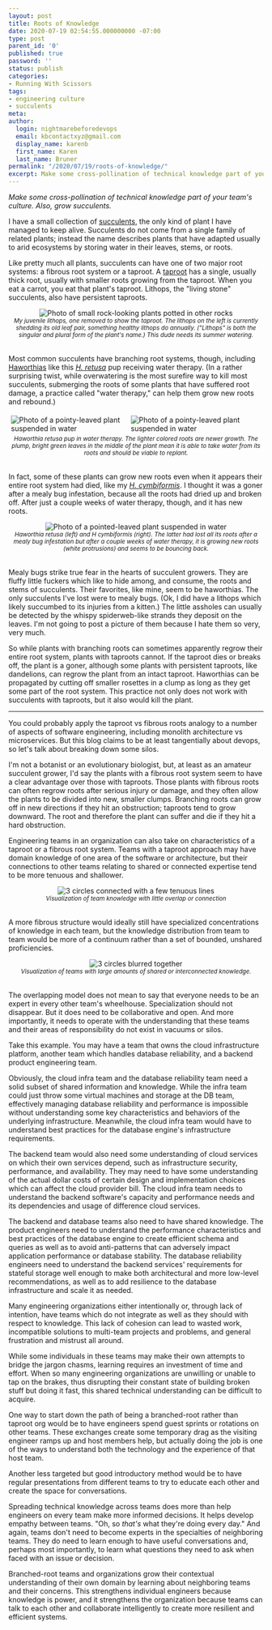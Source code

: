 ```yaml
---
layout: post
title: Roots of Knowledge
date: 2020-07-19 02:54:55.000000000 -07:00
type: post
parent_id: '0'
published: true
password: ''
status: publish
categories:
- Running With Scissors
tags:
- engineering culture
- succulents
meta:
author:
  login: nightmarebeforedevops
  email: kbcontactxyz@gmail.com
  display_name: karenb
  first_name: Karen
  last_name: Bruner
permalink: "/2020/07/19/roots-of-knowledge/"
excerpt: Make some cross-pollination of technical knowledge part of your team's culture. Also, grow succulents.
---
```


_Make some cross-pollination of technical knowledge part of your team's culture. Also, grow succulents._

I have a small collection of [succulents](https://en.wikipedia.org/wiki/Succulent_plant), the only kind of plant I have managed to keep alive. Succulents do not come from a single family of related plants; instead the name describes plants that have adapted usually to arid ecosystems by storing water in their leaves, stems, or roots.

Like pretty much all plants, succulents can have one of two major root systems: a fibrous root system or a taproot. A [taproot](https://en.wikipedia.org/wiki/Taproot) has a single, usually thick root, usually with smaller roots growing from the taproot. When you eat a carrot, you eat that plant's taproot. Lithops, the "living stone" succulents, also have persistent taproots.

<div align="center">
<img src="{{ site.baseurl }}/assets/images/2020/07/img_20200718_142234-01.png" alt="Photo of small rock-looking plants potted in other rocks">
<br>
<i><small>
My juvenile lithops, one removed to show the taproot. The lithops on the left is currently shedding its old leaf pair, something healthy lithops do annually. ("Lithops" is both the singular and plural form of the plant's name.) This dude needs its summer watering.
</small></i>
</div>
<br>

Most common succulents have branching root systems, though, including [Haworthias](https://en.wikipedia.org/wiki/Haworthia) like this [_H. retusa_](https://en.wikipedia.org/wiki/Haworthia_retusa) pup receiving water therapy. (In a rather surprising twist, while overwatering is the most surefire way to kill most succulents, submerging the roots of some plants that have suffered root damage, a practice called "water therapy," can help them grow new roots and rebound.)

<style>
.piccol {
  float: left;
  width: 45%;
  padding: 5px;
}

/* Clear floats after image containers */
.picrow::after {
  content: "";
  clear: both;
  display: table;
}
</style>

<div class="picrow">
<div class="piccol">
<img src="{{ site.baseurl }}/assets/images/2020/07/img_20200715_171106-01.jpeg" alt="Photo of a pointy-leaved plant suspended in water">
</div>                                                                          
<div class="piccol">                                                            
<img src="{{ site.baseurl }}/assets/images/2020/07/img_20200715_171323-01.jpeg" alt="Photo of a pointy-leaved plant suspended in water">
</div>
</div>
<center>
<i><small>
Haworthia retusa pup in water therapy. The lighter colored roots are newer growth. The plump, bright green leaves in the middle of the plant mean it is able to take water from its roots and should be viable to replant.
</small></i>
</center>
<br>

In fact, some of these plants can grow new roots even when it appears their entire root system had died, like my _[H. cymbiformis](https://en.wikipedia.org/wiki/Haworthia_cymbiformis)_. I thought it was a goner after a mealy bug infestation, because all the roots had dried up and broken off. After just a couple weeks of water therapy, though, and it has new roots.

<div align="center">
<img src="{{ site.baseurl }}/assets/images/2020/07/taproot-01.jpeg" alt="Photo of a pointed-leaved plant suspended in water">
<br>
<i><small>
Haworthia retusa (left) and H cymbiformis (right). The latter had lost all its roots after a mealy bug infestation but after a couple weeks of water therapy, it is growing new roots (white protrusions) and seems to be bouncing back.
</small></i>
</div>
<br>

Mealy bugs strike true fear in the hearts of succulent growers. They are fluffy little fuckers which like to hide among, and consume, the roots and stems of succulents. Their favorites, like mine, seem to be haworthias. The only succulents I've lost were to mealy bugs. (Ok, I did have a lithops which likely succumbed to its injuries from a kitten.) The little assholes can usually be detected by the whispy spiderweb-like strands they deposit on the leaves. I'm not going to post a picture of them because I hate them so very, very much.

So while plants with branching roots can sometimes apparently regrow their entire root system, plants with taproots cannot. If the taproot dies or breaks off, the plant is a goner, although some plants with persistent taproots, like dandelions, can regrow the plant from an intact taproot. Haworthias can be propagated by cutting off smaller rosettes in a clump as long as they get some part of the root system. This practice not only does not work with succulents with taproots, but it also would kill the plant.

* * *

You could probably apply the taproot vs fibrous roots analogy to a number of aspects of software engineering, including monolith architecture vs microservices. But this blog claims to be at least tangentially about devops, so let's talk about breaking down some silos.

I'm not a botanist or an evolutionary biologist, but, at least as an amateur succulent grower, I'd say the plants with a fibrous root system seem to have a clear advantage over those with taproots. Those plants with fibrous roots can often regrow roots after serious injury or damage, and they often allow the plants to be divided into new, smaller clumps. Branching roots can grow off in new directions if they hit an obstruction; taproots tend to grow downward. The root and therefore the plant can suffer and die if they hit a hard obstruction.

Engineering teams in an organization can also take on characteristics of a taproot or a fibrous root system. Teams with a taproot approach may have domain knowledge of one area of the software or architecture, but their connections to other teams relating to shared or connected expertise tend to be more tenuous and shallower.

<div align="center">
<img 
alt="3 circles connected with a few tenuous lines"
src="{{ site.baseurl }}/assets/images/2020/07/taproot-01.jpeg">
<br>
<i><small>
Visualization of team knowledge with little overlap or connection
</small></i>
</div>
<br>

A more fibrous structure would ideally still have specialized concentrations of knowledge in each team, but the knowledge distribution from team to team would be more of a continuum rather than a set of bounded, unshared proficiencies.

<div align="center">
<img 
alt="3 circles blurred together"
src="{{ site.baseurl }}/assets/images/2020/07/branch-01.jpeg">
<br>
<i><small>
Visualization of teams with large amounts of shared or interconnected knowledge.
</small></i>
</div>
<br>

The overlapping model does not mean to say that everyone needs to be an expert in every other team's wheelhouse. Specialization should not disappear. But it does need to be collaborative and open. And more importantly, it needs to operate with the understanding that these teams and their areas of responsibility do not exist in vacuums or silos.

Take this example. You may have a team that owns the cloud infrastructure platform, another team which handles database reliability, and a backend product engineering team.

Obviously, the cloud infra team and the database reliability team need a solid subset of shared information and knowledge. While the infra team could just throw some virtual machines and storage at the DB team, effectively managing database reliability and performance is impossible without understanding some key characteristics and behaviors of the underlying infrastructure. Meanwhile, the cloud infra team would have to understand best practices for the database engine's infrastructure requirements.

The backend team would also need some understanding of cloud services on which their own services depend, such as infrastructure security, performance, and availability. They may need to have some understanding of the actual dollar costs of certain design and implementation choices which can affect the cloud provider bill. The cloud infra team needs to understand the backend software's capacity and performance needs and its dependencies and usage of difference cloud services.

The backend and database teams also need to have shared knowledge. The product engineers need to understand the performance characteristics and best practices of the database engine to create efficient schema and queries as well as to avoid anti-patterns that can adversely impact application performance or database stability. The database reliability engineers need to understand the backend services' requirements for stateful storage well enough to make both architectural and more low-level recommendations, as well as to add resilience to the database infrastructure and scale it as needed.

Many engineering organizations either intentionally or, through lack of intention, have teams which do not integrate as well as they should with respect to knowledge. This lack of cohesion can lead to wasted work, incompatible solutions to multi-team projects and problems, and general frustration and mistrust all around.

While some individuals in these teams may make their own attempts to bridge the jargon chasms, learning requires an investment of time and effort. When so many engineering organizations are unwilling or unable to tap on the brakes, thus disrupting their constant state of building broken stuff but doing it fast, this shared technical understanding can be difficult to acquire.

One way to start down the path of being a branched-root rather than taproot org would be to have engineers spend guest sprints or rotations on other teams. These exchanges create some temporary drag as the visiting engineer ramps up and host members help, but actually doing the job is one of the ways to understand both the technology and the experience of that host team.

Another less targeted but good introductory method would be to have regular presentations from different teams to try to educate each other and create the space for conversations.

Spreading technical knowledge across teams does more than help engineers on every team make more informed decisions. It helps develop empathy between teams. "Oh, so _that's_ what they're doing every day." And again, teams don't need to become experts in the specialties of neighboring teams. They do need to learn enough to have useful conversations and, perhaps most importantly, to learn what questions they need to ask when faced with an issue or decision.

Branched-root teams and organizations grow their contextual understanding of their own domain by learning about neighboring teams and their concerns. This strengthens individual engineers because knowledge is power, and it strengthens the organization because teams can talk to each other and collaborate intelligently to create more resilient and efficient systems.

